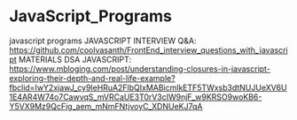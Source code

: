 # JavaScript_Programs
javascript programs
JAVASCRIPT INTERVIEW Q&A: https://github.com/coolvasanth/FrontEnd_interview_questions_with_javascript
MATERIALS DSA JAVASCRIPT: https://www.mbloging.com/post/understanding-closures-in-javascript-exploring-their-depth-and-real-life-example?fbclid=IwY2xjawJ_cy9leHRuA2FlbQIxMABicmlkETF5TWxsb3dtNUJUeXV6U1E4AR4W74o7CawvqS_mVRCaUE3T0rV3cIW9njF_w9KRSO9woKB6-Y5VX9Mz9QcFig_aem_mNmFNtjvoyC_XDNUeKJ7qA
